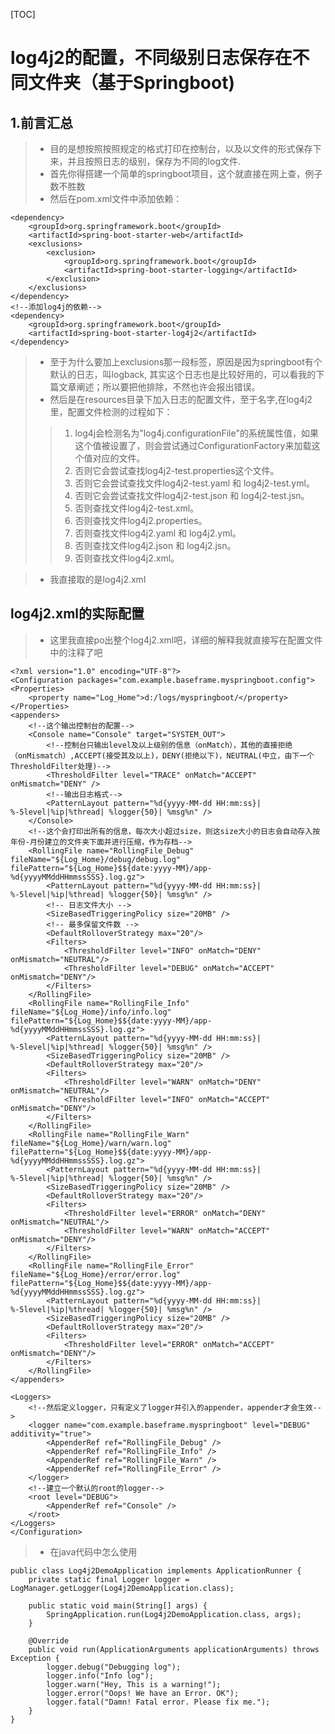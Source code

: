 [TOC]
# log4j2的配置，不同级别日志保存在不同文件夹（基于Springboot)
## 1.前言汇总
>* 目的是想按照按照规定的格式打印在控制台，以及以文件的形式保存下来，并且按照日志的级别，保存为不同的log文件.
>* 首先你得搭建一个简单的springboot项目，这个就直接在网上查，例子数不胜数
>* 然后在pom.xml文件中添加依赖：
	
	<dependency>
		<groupId>org.springframework.boot</groupId>
		<artifactId>spring-boot-starter-web</artifactId>
		<exclusions>
			<exclusion>
				<groupId>org.springframework.boot</groupId>
				<artifactId>spring-boot-starter-logging</artifactId>
			</exclusion>
		</exclusions>
	</dependency>
	<!--添加log4j的依赖-->
	<dependency>
		<groupId>org.springframework.boot</groupId>
		<artifactId>spring-boot-starter-log4j2</artifactId>
	</dependency>

>* 至于为什么要加上exclusions那一段标签，原因是因为springboot有个默认的日志，叫logback,
其实这个日志也是比较好用的，可以看我的下篇文章阐述；所以要把他排除，不然也许会报出错误。
>* 然后是在resources目录下加入日志的配置文件，至于名字,在log4j2里，配置文件检测的过程如下：
>>1. log4j会检测名为"log4j.configurationFile"的系统属性值，如果这个值被设置了，则会尝试通过ConfigurationFactory来加载这个值对应的文件。
>>2. 否则它会尝试查找log4j2-test.properties这个文件。
>>3. 否则它会尝试查找文件log4j2-test.yaml 和 log4j2-test.yml。
>>4. 否则它会尝试查找文件log4j2-test.json 和 log4j2-test.jsn。
>>5. 否则查找文件log4j2-test.xml。
>>6. 否则查找文件log4j2.properties。
>>7. 否则查找文件log4j2.yaml 和 log4j2.yml。
>>8. 否则查找文件log4j2.json 和 log4j2.jsn。
>>9. 否则查找文件log4j2.xml。

>* 我直接取的是log4j2.xml
## log4j2.xml的实际配置
>* 这里我直接po出整个log4j2.xml吧，详细的解释我就直接写在配置文件中的注释了吧

	<?xml version="1.0" encoding="UTF-8"?>
	<Configuration packages="com.example.baseframe.myspringboot.config">
    <Properties>
        <property name="Log_Home">d:/logs/myspringboot/</property>
    </Properties>
    <appenders>
        <!--这个输出控制台的配置-->
        <Console name="Console" target="SYSTEM_OUT">
            <!--控制台只输出level及以上级别的信息（onMatch），其他的直接拒绝（onMismatch）,ACCEPT(接受其及以上)，DENY(拒绝以下)，NEUTRAL(中立，由下一个ThresholdFilter处理)-->
            <ThresholdFilter level="TRACE" onMatch="ACCEPT" onMismatch="DENY" />
            <!--输出日志格式-->
            <PatternLayout pattern="%d{yyyy-MM-dd HH:mm:ss}| %-5level|%ip|%thread| %logger{50}| %msg%n" />
        </Console>
        <!--这个会打印出所有的信息，每次大小超过size，则这size大小的日志会自动存入按年份-月份建立的文件夹下面并进行压缩，作为存档-->
        <RollingFile name="RollingFile_Debug" fileName="${Log_Home}/debug/debug.log" filePattern="${Log_Home}$${date:yyyy-MM}/app-%d{yyyyMMddHHmmssSSS}.log.gz">
            <PatternLayout pattern="%d{yyyy-MM-dd HH:mm:ss}| %-5level|%ip|%thread| %logger{50}| %msg%n" />
            <!-- 日志文件大小 -->
            <SizeBasedTriggeringPolicy size="20MB" />
            <!-- 最多保留文件数 -->
            <DefaultRolloverStrategy max="20"/>
            <Filters>
                <ThresholdFilter level="INFO" onMatch="DENY" onMismatch="NEUTRAL"/>
                <ThresholdFilter level="DEBUG" onMatch="ACCEPT" onMismatch="DENY"/>
            </Filters>
        </RollingFile>
        <RollingFile name="RollingFile_Info" fileName="${Log_Home}/info/info.log" filePattern="${Log_Home}$${date:yyyy-MM}/app-%d{yyyyMMddHHmmssSSS}.log.gz">
            <PatternLayout pattern="%d{yyyy-MM-dd HH:mm:ss}| %-5level|%ip|%thread| %logger{50}| %msg%n" />
            <SizeBasedTriggeringPolicy size="20MB" />
            <DefaultRolloverStrategy max="20"/>
            <Filters>
                <ThresholdFilter level="WARN" onMatch="DENY" onMismatch="NEUTRAL"/>
                <ThresholdFilter level="INFO" onMatch="ACCEPT" onMismatch="DENY"/>
            </Filters>
        </RollingFile>
        <RollingFile name="RollingFile_Warn" fileName="${Log_Home}/warn/warn.log" filePattern="${Log_Home}$${date:yyyy-MM}/app-%d{yyyyMMddHHmmssSSS}.log.gz">
            <PatternLayout pattern="%d{yyyy-MM-dd HH:mm:ss}| %-5level|%ip|%thread| %logger{50}| %msg%n" />
            <SizeBasedTriggeringPolicy size="20MB" />
            <DefaultRolloverStrategy max="20"/>
            <Filters>
                <ThresholdFilter level="ERROR" onMatch="DENY" onMismatch="NEUTRAL"/>
                <ThresholdFilter level="WARN" onMatch="ACCEPT" onMismatch="DENY"/>
            </Filters>
        </RollingFile>
        <RollingFile name="RollingFile_Error" fileName="${Log_Home}/error/error.log" filePattern="${Log_Home}$${date:yyyy-MM}/app-%d{yyyyMMddHHmmssSSS}.log.gz">
            <PatternLayout pattern="%d{yyyy-MM-dd HH:mm:ss}| %-5level|%ip|%thread| %logger{50}| %msg%n" />
            <SizeBasedTriggeringPolicy size="20MB" />
            <DefaultRolloverStrategy max="20"/>
            <Filters>
                <ThresholdFilter level="ERROR" onMatch="ACCEPT" onMismatch="DENY"/>
            </Filters>
        </RollingFile>
    </appenders>

    <Loggers>
        <!--然后定义logger，只有定义了logger并引入的appender，appender才会生效-->
        <logger name="com.example.baseframe.myspringboot" level="DEBUG" additivity="true">
            <AppenderRef ref="RollingFile_Debug" />
            <AppenderRef ref="RollingFile_Info" />
            <AppenderRef ref="RollingFile_Warn" />
            <AppenderRef ref="RollingFile_Error" />
        </logger>
        <!--建立一个默认的root的logger-->
        <root level="DEBUG">
            <AppenderRef ref="Console" />
        </root>
    </Loggers>
	</Configuration>

>* 在java代码中怎么使用

	public class Log4j2DemoApplication implements ApplicationRunner {
    	private static final Logger logger = LogManager.getLogger(Log4j2DemoApplication.class);

	    public static void main(String[] args) {
	        SpringApplication.run(Log4j2DemoApplication.class, args);
	    }

	    @Override
	    public void run(ApplicationArguments applicationArguments) throws Exception {
	        logger.debug("Debugging log");
	        logger.info("Info log");
	        logger.warn("Hey, This is a warning!");
	        logger.error("Oops! We have an Error. OK");
	        logger.fatal("Damn! Fatal error. Please fix me.");
	    }
	}
